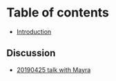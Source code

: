 # Table of contents

* [Introduction](README.md)

## Discussion

* [20190425 talk with Mayra](discussion/20190425-talk-with-mayra.md)


